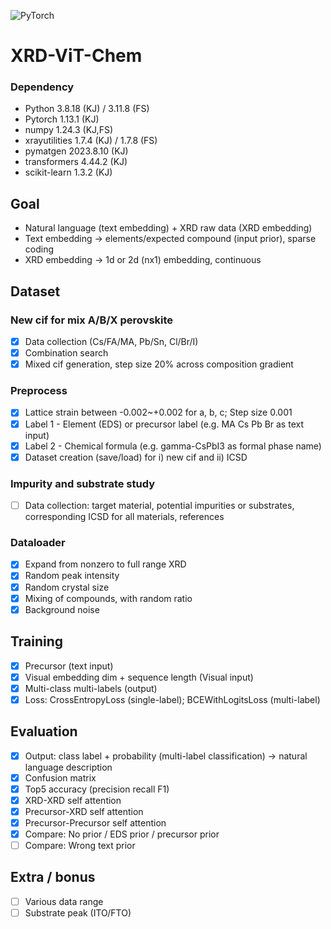 ![PyTorch](https://img.shields.io/badge/PyTorch-%23EE4C2C.svg?style=for-the-badge&logo=PyTorch&logoColor=white)

# XRD-ViT-Chem

### Dependency
- Python	3.8.18 (KJ) / 3.11.8 (FS)
- Pytorch 1.13.1 (KJ)
- numpy	1.24.3 (KJ,FS)
- xrayutilities	1.7.4 (KJ) / 1.7.8 (FS)
- pymatgen	2023.8.10 (KJ)
- transformers 4.44.2 (KJ)
- scikit-learn 1.3.2 (KJ)

## Goal
- Natural language (text embedding) + XRD raw data (XRD embedding)
- Text embedding -> elements/expected compound (input prior), sparse coding
- XRD embedding -> 1d or 2d (nx1) embedding, continuous

## Dataset
### New cif for mix A/B/X perovskite
- [x] Data collection (Cs/FA/MA, Pb/Sn, Cl/Br/I)
- [x] Combination search
- [x] Mixed cif generation, step size 20% across composition gradient

### Preprocess
- [x] Lattice strain between -0.002~+0.002 for a, b, c; Step size 0.001
- [x] Label 1 - Element (EDS) or precursor label (e.g. MA Cs Pb Br as text input)
- [x] Label 2 - Chemical formula (e.g. gamma-CsPbI3 as formal phase name)
- [x] Dataset creation (save/load) for i) new cif and ii) ICSD

### Impurity and substrate study
- [ ] Data collection: target material, potential impurities or substrates, corresponding ICSD for all materials, references

### Dataloader
- [x] Expand from nonzero to full range XRD
- [x] Random peak intensity
- [x] Random crystal size
- [x] Mixing of compounds, with random ratio
- [x] Background noise

## Training
- [x] Precursor (text input)
- [x] Visual embedding dim + sequence length (Visual input)
- [x] Multi-class multi-labels (output)
- [x] Loss: CrossEntropyLoss (single-label); BCEWithLogitsLoss (multi-label)

## Evaluation
- [x] Output: class label + probability (multi-label classification) -> natural language description
- [x] Confusion matrix
- [x] Top5 accuracy (precision recall F1)
- [x] XRD-XRD self attention
- [x] Precursor-XRD self attention
- [x] Precursor-Precursor self attention
- [x] Compare: No prior / EDS prior / precursor prior
- [ ] Compare: Wrong text prior

## Extra / bonus
- [ ] Various data range
- [ ] Substrate peak (ITO/FTO)

